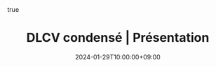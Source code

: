 ---
title: "DLCV condensé | Présentation"
date: 2024-01-29T10:00:00+09:00
description: ""
summary: ""

draft: false
math: true 
highlight: true
hightlight_languages: ["python","bash"]

authors: ["Claire Labit-Bonis"]

hero: featured.png

tags: ["Teaching"]

menu:
  sidebar:
    name: "00 | Présentation"
    identifier: dlcv-condensed-00
    parent: dlcv-condensed
    weight: 10
---